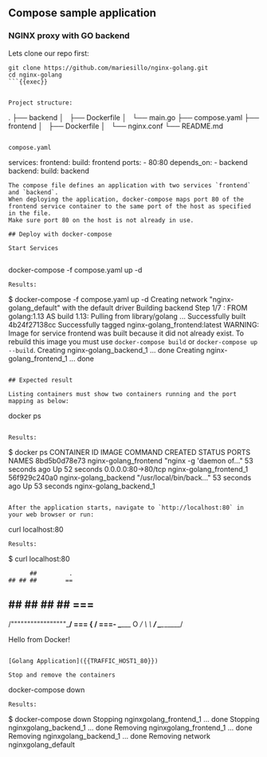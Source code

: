 ## Compose sample application
### NGINX proxy with GO backend

Lets clone our repo first:

```
git clone https://github.com/mariesillo/nginx-golang.git
cd nginx-golang
```{{exec}}


Project structure:
```
.
├── backend
│   ├── Dockerfile
│   └── main.go
├── compose.yaml
├── frontend
│   ├── Dockerfile
│   └── nginx.conf
└── README.md
```

compose.yaml
```
services:
  frontend:
    build: frontend
    ports:
      - 80:80
    depends_on:
      - backend
  backend:
    build: backend
```
The compose file defines an application with two services `frontend` and `backend`.
When deploying the application, docker-compose maps port 80 of the frontend service container to the same port of the host as specified in the file.
Make sure port 80 on the host is not already in use.

## Deploy with docker-compose

Start Services


```
docker-compose -f compose.yaml up -d
```{{exec}}
Results:

```
$ docker-compose -f compose.yaml up -d
Creating network "nginx-golang_default" with the default driver
Building backend
Step 1/7 : FROM golang:1.13 AS build
1.13: Pulling from library/golang
...
Successfully built 4b24f27138cc
Successfully tagged nginx-golang_frontend:latest
WARNING: Image for service frontend was built because it did not already exist. To rebuild this image you must use `docker-compose build` or `docker-compose up --build`.
Creating nginx-golang_backend_1 ... done
Creating nginx-golang_frontend_1 ... done
```

## Expected result

Listing containers must show two containers running and the port mapping as below:

```
docker ps
```{{exec}}

Results:

```
$ docker ps
CONTAINER ID        IMAGE                   COMMAND                  CREATED             STATUS              PORTS                  NAMES
8bd5b0d78e73        nginx-golang_frontend   "nginx -g 'daemon of…"   53 seconds ago      Up 52 seconds       0.0.0.0:80->80/tcp     nginx-golang_frontend_1
56f929c240a0        nginx-golang_backend    "/usr/local/bin/back…"   53 seconds ago      Up 53 seconds                              nginx-golang_backend_1
```

After the application starts, navigate to `http://localhost:80` in your web browser or run:

```
curl localhost:80
```{{exec}}
Results:

```
$ curl localhost:80

          ##         .
    ## ## ##        ==
 ## ## ## ## ##    ===
/"""""""""""""""""\___/ ===
{                       /  ===-
\______ O           __/
 \    \         __/
  \____\_______/


Hello from Docker!
```

[Golang Application]({{TRAFFIC_HOST1_80}})

Stop and remove the containers

```
docker-compose down
```{{exec}}
Results:

```
$ docker-compose down
Stopping nginxgolang_frontend_1 ... done
Stopping nginxgolang_backend_1  ... done
Removing nginxgolang_frontend_1 ... done
Removing nginxgolang_backend_1  ... done
Removing network nginxgolang_default
```
